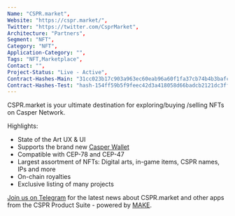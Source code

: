 ```yaml
--- 
Name: "CSPR.market", 
Website: "https://cspr.market/", 
Twitter: "https://twitter.com/CsprMarket", 
Architecture: "Partners",
Segment: "NFT",
Category: "NFT",
Application-Category: "",
Tags: "NFT,Marketplace",
Contact: "",
Project-Status: "Live - Active",
Contract-Hashes-Main: "31cc023b17c903a963ec60eab96a60f1fa37cb74b4b3bafc91a441e0e9d70f97,0b0508bf0f4cfd0689cbfa1e65a1ad5a3732c36ee2928f9d78701ebdc8983825",
Contract-Hashes-Test: "hash-154ff59b5f9feec42d3a418058d66badcb2121dc3ffb2e3cf92596bf5aafbc88,hash-a7b2de3119f20c32ec19a103359e7b2942159a3198bde29687b497c22a9d27bc",
--- 
```

<!--lang:en--> 
CSPR.market is your ultimate destination for exploring/buying /selling NFTs on Casper Network.

Highlights:
- State of the Art UX & UI
- Supports the brand new [Casper Wallet](https://casperwallet.io/)
- Compatible with CEP-78 and CEP-47
- Largest assortment of NFTs: Digital arts, in-game items, CSPR names, IPs and more
- On-chain royalties
- Exclusive listing of many projects
  
[Join us on Telegram](https://t.me/CSPRhub) for the latest news about CSPR.market and other apps from the CSPR Product Suite - powered by [MAKE](https://make.services/).

<!--lang:es--] 
<!--lang:de--] 
<!--lang:fr--] 
<!--lang:pl--] 
<!--lang:uk--] 
[!--lang:*--> 
